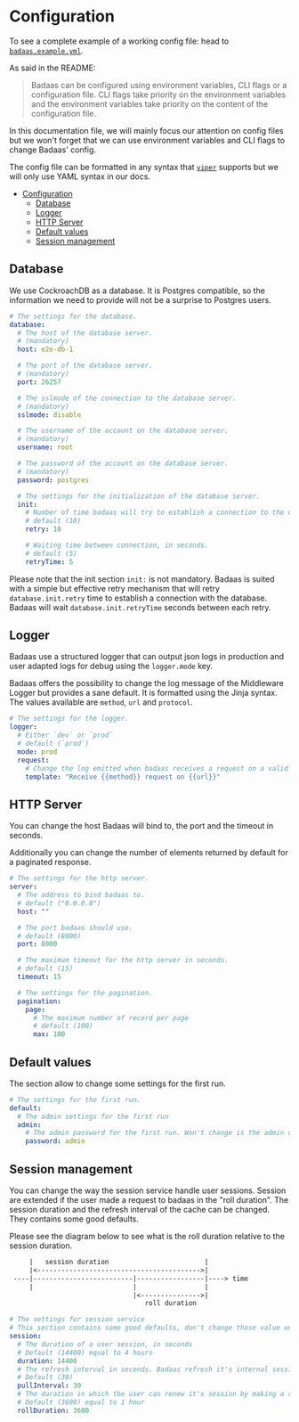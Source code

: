 # Configuration

To see a complete example of a working config file: head to [`badaas.example.yml`](./badaas.example.yml).

As said in the README:

> Badaas can be configured using environment variables, CLI flags or a configuration file.
> CLI flags take priority on the environment variables and the environment variables take priority on the content of the configuration file.

In this documentation file, we will mainly focus our attention on config files but we won't forget that we can use environment variables and CLI flags to change Badaas' config.

The config file can be formatted in any syntax that [`viper`](https://github.com/spf13/viper) supports but we will only use YAML syntax in our docs.

- [Configuration](#configuration)
  - [Database](#database)
  - [Logger](#logger)
  - [HTTP Server](#http-server)
  - [Default values](#default-values)
  - [Session management](#session-management)

## Database

We use CockroachDB as a database. It is Postgres compatible, so the information we need to provide will not be a surprise to Postgres users.

```yml
# The settings for the database.
database:
  # The host of the database server. 
  # (mandatory)
  host: e2e-db-1

  # The port of the database server. 
  # (mandatory)
  port: 26257

  # The sslmode of the connection to the database server. 
  # (mandatory)
  sslmode: disable

  # The username of the account on the database server. 
  # (mandatory)
  username: root

  # The password of the account on the database server.
  # (mandatory)
  password: postgres

  # The settings for the initialization of the database server. 
  init:
    # Number of time badaas will try to establish a connection to the database server.
    # default (10)
    retry: 10

    # Waiting time between connection, in seconds.
    # default (5)
    retryTime: 5
```

Please note that the init section `init:` is not mandatory. Badaas is suited with a simple but effective retry mechanism that will retry `database.init.retry` time to establish a connection with the database. Badaas will wait `database.init.retryTime` seconds between each retry.

## Logger

Badaas use a structured logger that can output json logs in production and user adapted logs for debug using the `logger.mode` key.

Badaas offers the possibility to change the log message of the Middleware Logger but provides a sane default. It is formatted using the Jinja syntax. The values available are `method`, `url` and `protocol`.

```yml
# The settings for the logger.
logger:
  # Either `dev` or `prod`
  # default (`prod`)
  mode: prod
  request:
    # Change the log emitted when badaas receives a request on a valid endpoint.
    template: "Receive {{method}} request on {{url}}"
```

## HTTP Server

You can change the host Badaas will bind to, the port and the timeout in seconds.

Additionally you can change the number of elements returned by default for a paginated response.

```yml
# The settings for the http server.
server:
  # The address to bind badaas to.
  # default ("0.0.0.0")
  host: "" 

  # The port badaas should use.
  # default (8000)
  port: 8000

  # The maximum timeout for the http server in seconds.
  # default (15)
  timeout: 15 

  # The settings for the pagination.
  pagination:
    page:
      # The maximum number of record per page 
      # default (100)
      max: 100
```

## Default values

The section allow to change some settings for the first run.

```yml
# The settings for the first run.
default:
  # The admin settings for the first run
  admin:
    # The admin password for the first run. Won't change is the admin user already exists.
    password: admin
```

## Session management

You can change the way the session service handle user sessions.
Session are extended if the user made a request to badaas in the "roll duration". The session duration and the refresh interval of the cache can be changed. They contains some good defaults.

Please see the diagram below to see what is the roll duration relative to the session duration.

```txt
     |   session duration                        |
     |<----------------------------------------->|
 ----|-------------------------|-----------------|----> time
     |                         |                 |
                               |<--------------->|
                                  roll duration
```

```yml
# The settings for session service
# This section contains some good defaults, don't change those value unless you need to.
session:
  # The duration of a user session, in seconds
  # Default (14400) equal to 4 hours
  duration: 14400
  # The refresh interval in seconds. Badaas refresh it's internal session cache periodically.
  # Default (30)
  pullInterval: 30
  # The duration in which the user can renew it's session by making a request.
  # Default (3600) equal to 1 hour
  rollDuration: 3600
```
